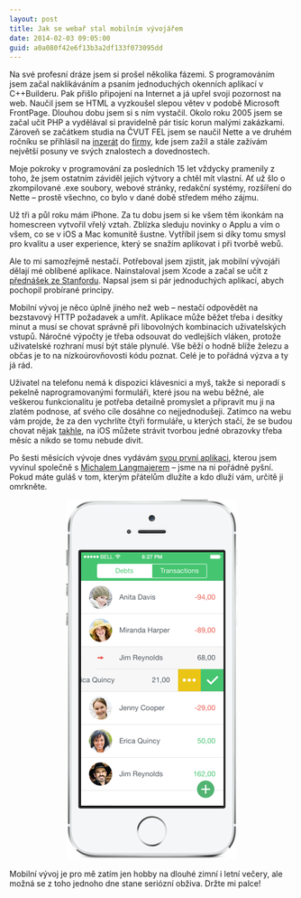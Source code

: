 ```yaml
---
layout: post
title: Jak se webař stal mobilním vývojářem
date: 2014-02-03 09:05:00
guid: a0a080f42e6f13b3a2df133f073095dd
---
```


Na své profesní dráze jsem si prošel několika fázemi. S programováním jsem začal naklikáváním a psaním jednoduchých okenních aplikací v C++Builderu. Pak přišlo připojení na Internet a já upřel svoji pozornost na web. Naučil jsem se HTML a vyzkoušel slepou větev v podobě Microsoft FrontPage. Dlouhou dobu jsem si s ním vystačil. Okolo roku 2005 jsem se začal učit PHP a vydělával si pravidelně pár tisíc korun malými zakázkami. Zároveň se začátkem studia na ČVUT FEL jsem se naučil Nette a ve druhém ročníku se přihlásil na [inzerát](http://www.phpguru.cz/clanky/hledam-vyvojare-php) do [firmy](http://www.medio.cz/), kde jsem zažil a stále zažívám největší posuny ve svých znalostech a dovednostech.

Moje pokroky v programování za posledních 15 let vždycky pramenily z toho, že jsem ostatním záviděl jejich výtvory a chtěl mít vlastní. Ať už šlo o zkompilované .exe soubory, webové stránky, redakční systémy, rozšíření do Nette – prostě všechno, co bylo v dané době středem mého zájmu.

Už tři a půl roku mám iPhone. Za tu dobu jsem si ke všem těm ikonkám na homescreen vytvořil vřelý vztah. Zblízka sleduju novinky o Applu a vím o všem, co se v iOS a Mac komunitě šustne. Vytříbil jsem si díky tomu smysl pro kvalitu a user experience, který se snažím aplikovat i při tvorbě webů.

Ale to mi samozřejmě nestačí. Potřeboval jsem zjistit, jak mobilní vývojáři dělají mé oblíbené aplikace. Nainstaloval jsem Xcode a začal se učit z [přednášek ze Stanfordu](https://itunes.apple.com/us/itunes-u/ipad-iphone-application-development/id473757255?mt=10). Napsal jsem si pár jednoduchých aplikací, abych pochopil probírané principy.

Mobilní vývoj je něco úplně jiného než web – nestačí odpovědět na bezstavový HTTP požadavek a umřít. Aplikace může běžet třeba i desítky minut a musí se chovat správně při libovolných kombinacích uživatelských vstupů. Náročné výpočty je třeba odsouvat do vedlejších vláken, protože uživatelské rozhraní musí být stále plynulé. Vše běží o hodně blíže železu a občas je to na nízkoúrovňovosti kódu poznat. Celé je to pořádná výzva a ty já rád.

Uživatel na telefonu nemá k dispozici klávesnici a myš, takže si neporadí s pekelně naprogramovanými formuláři, které jsou na webu běžné, ale veškerou funkcionalitu je potřeba detailně promyslet a připravit mu ji na zlatém podnose, ať svého cíle dosáhne co nejjednodušeji. Zatímco na webu vám projde, že za den vychrlíte čtyři formuláře, u kterých stačí, že se budou chovat nějak [takhle](https://twitter.com/LukasRychtecky/status/425675744283357184/photo/1), na iOS můžete strávit tvorbou jedné obrazovky třeba měsíc a nikdo se tomu nebude divit.

Po šesti měsících vývoje dnes vydávám [svou první aplikaci](http://www.settleapp.co/), kterou jsem vyvinul společně s [Michalem Langmajerem](http://www.mythio.cz/) – jsme na ni pořádně pyšní. Pokud máte guláš v tom, kterým přátelům dlužíte a kdo dluží vám, určitě ji omrkněte.

<div style="text-align:center" class="no-borders">
	<a href="http://www.settleapp.co/"><img src="/images/settleapp.png" alt="SettleApp"></a>
</div>

Mobilní vývoj je pro mě zatím jen hobby na dlouhé zimní i letní večery, ale možná se z toho jednoho dne stane seriózní obživa. Držte mi palce!
